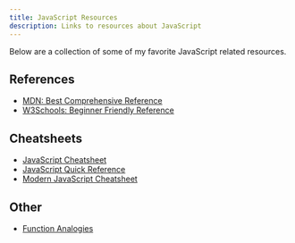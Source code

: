 ```yaml
---
title: JavaScript Resources
description: Links to resources about JavaScript
---
```


Below are a collection of some of my favorite JavaScript related resources.

## References

- <a href="https://developer.mozilla.org/en-US/docs/Web/JavaScript" target="_blank">MDN: Best Comprehensive Reference</a>
- <a href="https://www.w3schools.com/html/default.asp" target="_blank">W3Schools: Beginner Friendly Reference</a>

## Cheatsheets

- <a href="https://htmlcheatsheet.com/js/" target="_blank">JavaScript Cheatsheet</a>
- <a href="https://quickref.me/javascript.html" target="_blank">JavaScript Quick Reference</a>
- <a href="https://github.com/mbeaudru/modern-js-cheatsheet?tab=readme-ov-file" target="_blank">Modern JavaScript Cheatsheet</a>

## Other

- [Function Analogies](https://www.quora.com/What-are-some-analogies-to-describe-what-a-function-is-in-programming)
